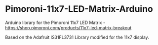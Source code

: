 # Pimoroni-11x7-LED-Matrix-Arduino
Arduino library for the Pimoroni 11x7 LED Matrix - https://shop.pimoroni.com/products/11x7-led-matrix-breakout

Based on the Adafruit IS31FL3731 Library modified for the 11x7 display.
